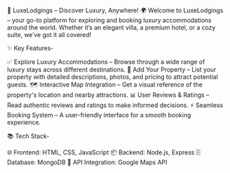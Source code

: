 🏨 LuxeLodgings – Discover Luxury, Anywhere! 🌍
Welcome to LuxeLodgings – your go-to platform for exploring and booking luxury accommodations around the world. Whether it’s an elegant villa, a premium hotel, or a cozy suite, we’ve got it all covered!

✨ Key Features-

✅ Explore Luxury Accommodations – Browse through a wide range of luxury stays across different destinations.
🏡 Add Your Property – List your property with detailed descriptions, photos, and pricing to attract potential guests.
🗺️ Interactive Map Integration – Get a visual reference of the property's location and nearby attractions.
📊 User Reviews & Ratings – Read authentic reviews and ratings to make informed decisions.
⚡️ Seamless Booking System – A user-friendly interface for a smooth booking experience.

📚 Tech Stack-

🌐 Frontend: HTML, CSS, JavaScript
📦 Backend: Node.js, Express
🗄️ Database: MongoDB
📡 API Integration: Google Maps API
